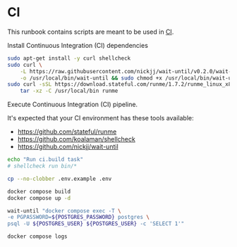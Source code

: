 # CI

This runbook contains scripts are meant to be used in [CI](../.github/workflows/ci.yml).

Install Continuous Integration (CI) dependencies

```sh { name=ci.install-deps }
sudo apt-get install -y curl shellcheck
sudo curl \
    -L https://raw.githubusercontent.com/nickjj/wait-until/v0.2.0/wait-until \
    -o /usr/local/bin/wait-until && sudo chmod +x /usr/local/bin/wait-until
sudo curl -sSL https://download.stateful.com/runme/1.7.2/runme_linux_x86_64.tar.gz  | \
    tar -xz -C /usr/local/bin runme
```

Execute Continuous Integration (CI) pipeline.

It's expected that your CI environment has these tools available:

- https://github.com/stateful/runme
- https://github.com/koalaman/shellcheck
- https://github.com/nickjj/wait-until

```sh { name=ci.build cwd=../ }
echo "Run ci.build task"
# shellcheck run bin/*

cp --no-clobber .env.example .env

docker compose build
docker compose up -d

wait-until "docker compose exec -T \
-e PGPASSWORD=${POSTGRES_PASSWORD} postgres \
psql -U ${POSTGRES_USER} ${POSTGRES_USER} -c 'SELECT 1'"

docker compose logs
```